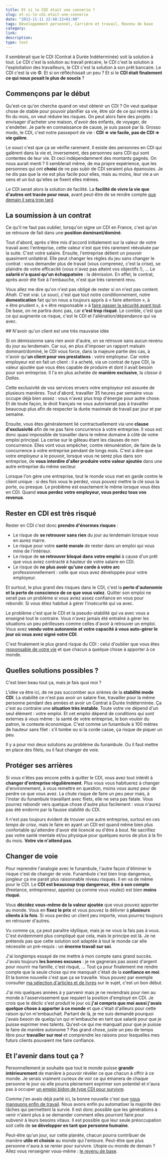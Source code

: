 ```yaml
---
title: Et si le CDI était une connerie ?
slug: et-si-le-cdi-etait-une-connerie
date: "2013-11-11 22:48:22+01:00"
tags: Développement personnel, Carrière et travail, Revenu de base
category: 
link: 
description: 
type: text
---
```


Il semblerait que le CDI (Contrat à Durée Indéterminée) soit la solution à tout. Le CDI c'est la solution au travail précaire, le CDI c'est la solution à l'exploitation des travailleurs, le CDI c'est la solution à son prêt bancaire. Le CDI c'est la vie ©. Et si on réfléchissait un peu ? Et si le **CDI était finalement ce qui nous posait le plus de soucis** ?
<!-- TEASER_END -->
## Commençons par le début

Qu'est-ce qu'on cherche quand on veut obtenir un CDI ? On veut quelque chose de stable pour pouvoir planifier sa vie, être sûr de ce qui rentre à la fin du mois, on veut réduire les risques. On peut alors faire des projets : envisager d'acheter une maison, d'avoir des enfants, de voyager, de s'endetter. Je parle en connaissance de cause, je suis passé par là. Grosso modo, le CDI, c'est notre passeport de vie : **CDI =&gt; vie facile, pas de CDI =&gt; vie galère**.

Le souci c'est que ça se vérifie rarement. Il existe des personnes en CDI qui galèrent dans la vie et, inversement, des personnes sans CDI qui sont contentes de leur vie. Et ceci indépendamment des montants gagnés. On nous aurait menti ? Il semblerait même, de ma propre expérience, que les personnes qui ont **choisi** de ne pas subir de CDI seraient plus épanouies. Je ne dis pas que la vie est plus facile pour elles, mais au moins, leur vie a un sens et un but qu'elles se fixent elles mêmes.

Le CDI serait alors la solution de facilité. La **facilité de vivre la vie que d'autres ont tracée pour nous**, avant peut-être de se rendre compte [que demain il sera trop tard](/blog/fr/demain-il-sera-peut-être-trop-tard/).

## La soumission à un contrat

Ce qu'il ne faut pas oublier, lorsqu'on signe un CDI en France, c'est qu'on se retrouve de fait dans une **position dominant/dominé**. 

Tout d'abord, après s'être mis d'accord initialement sur la valeur de votre travail avec l'entreprise, cette valeur n'est que très rarement réévaluée par la suite. C'est votre salaire. Ensuite, l'entreprise détient un pouvoir quasiment unilatéral. Elle peut changer les règles du jeu sans changer le contrat : vous demander plus de travail (vous comprenez, c'est la crise), se plaindre de votre efficacité (vous n'avez pas atteint vos objectifs !), … Le **salarié n'a quasi qu'un échappatoire** : la démission. En effet, le contrat, après avoir été fixé à l'embauche, n'est que très rarement revu.

Vous allez me dire qu'on n'est pas obligé de rester si on n'est pas content. _Ahah_. C'est vrai. Le souci, c'est que tout notre conditionnement, notre **domestication** fait qu'on nous a toujours appris à « faire attention », à « être prudent », à « être responsable » à [faire passer la sécurité avant tout](/blog/fr/le-danger-ne-vient-pas-do%C3%B9-vous-pensez/). De base, on ne partira donc pas, car **c'est trop risqué**. Le comble, c'est que ce qui augmente ce risque, c'est le CDI et l'aliénation/dépendance qui va avec.

## N'avoir qu'un client est une très mauvaise idée

Si on démissionne sans rien avoir d'autre, on se retrouve sans aucun revenu du jour au lendemain. Car oui, en plus d'imposer un rapport malsain dominant/dominé, le CDI vous force, dans la majeure partie des cas, à n'avoir qu'**un client pour vos prestations** : votre employeur. Car votre employeur est en fait un client : il a acheté, via un contrat de type CDI, la valeur ajoutée que vous êtes capable de produire et dont il avait besoin pour son entreprise. Il l'a en plus achetée de **manière exclusive**, la _classe à Dallas_.

Cette exclusivité de vos services envers votre employeur est assurée de plusieurs manières. Tout d'abord, travailler 35 heures par semaine vous occupe déjà bien assez : vous n'avez plus trop d'énergie pour autre chose. Et de toute façon, le droit français ne vous autoriserait pas à travailler beaucoup plus afin de respecter la durée maximale de travail par jour et par semaine.

Ensuite, vous êtes généralement lié contractuellement via une **clause d'exclusivité** afin de ne pas faire concurrence à votre entreprise. Il vous est donc quasi impossible de travailler dans le même domaine à côté de votre emploi principal. La cerise sur le gâteau étant les clauses de non concurrence. Elles vont vous empêcher, contre rémunération, de faire de la concurrence à votre entreprise pendant de longs mois. C'est à dire que votre employeur a le pouvoir, lorsque vous ne serez plus dans son entreprise, de **vous interdire d'aller produire votre valeur ajoutée** dans une autre entreprise du même secteur.

Lorsque l'on gère une entreprise, tout le monde vous met en garde contre le client unique : si des fois vous le perdez, vous pouvez mettre la clé sous la porte, ou presque. Le problème est exactement le même lorsque vous êtes en CDI. Quand **vous perdez votre employeur, vous perdez tous vos revenus**.

## Rester en CDI est très risqué

Rester en CDI c'est donc **prendre d'énormes risques** : 

- Le risque de **se retrouver sans rien** du jour au lendemain lorsque vous en aurez marre. 
- Le risque pour votre **santé morale** de rester dans un emploi qui vous mine de l'intérieur.
- Le risque de **se retrouver bloqué dans votre emploi** à cause d'un prêt que vous aviez contracté à hauteur de votre salaire en CDI.
- Le risque de **ne plus avoir qu'une corde à votre arc** professionnellement : celle que vous avez développée pour votre employeur.

Et surtout, le plus grand des risques dans le CDI, c'est la **perte d'autonomie et la perte de conscience de ce que vous valez**. Quitter son emploi ne serait pas un problème si vous aviez assez confiance en vous pour rebondir. Si vous étiez habitué à gérer l'insécurité qui va avec.

Le problème c'est que le CDI et la pseudo-stabilité qui va avec vous a enseigné tout le contraire. Vous n'avez jamais été entraîné à gérer les situations un peu périlleuses comme celles d'avoir à retrouver un emploi. Vous avez **vendu votre autonomie et votre capacité à vous auto-gérer le jour où vous avez signé votre CDI**.

C'est finalement le plus grand risque du CDI : celui d'oublier que vous êtes [responsable de votre vie](/blog/fr/le-secret-pour-prendre-ses-responsabilités-et-ne-plus-se-comporter-en-victime/) et que chacun a quelque chose à apporter à ce monde.

## Quelles solutions possibles ?

C'est bien beau tout ça, mais je fais quoi moi ?

L'idée va être ici, de ne pas succomber aux sirènes de la **stabilité mode CDI**. La stabilité ce n'est pas avoir un salaire fixe, travailler pour la même personne pendant des années et avoir un Contrat à Durée Indéterminée. Ça c'est au contraire une **situation très instable**. Toute votre vie dépend d'un seul élément : votre emploi. Et cet emploi dépend de conditions qui sont externes à vous même : la santé de votre entreprise, le bon vouloir du patron, le contexte économique. C'est comme un funambule à 100 mètres de hauteur sans filet : s'il tombe ou si la corde casse, ça risque de piquer un peu. 

Il y a pour moi deux solutions au problème du funambule. Ou il faut mettre en place des filets, ou il faut changer de voie. 

## Protéger ses arrières

Si vous n'êtes pas encore prêts à quitter le CDI, vous avez tout intérêt à **changer d'entreprise régulièrement**. Plus vous vous habituerez à changer d'environnement, à vous remettre en question, moins vous aurez peur de perdre ce que vous avez. La chute risque de faire un peu peur mais, à l'instar du funambule travaillant avec filets, elle ne sera pas fatale. Vous pourrez rebondir vers quelque chose d'autre plus facilement : vous n'aurez pas été endormi par la fausse stabilité du CDI.

Il n'est pas toujours évident de trouver une autre entreprise, surtout en ces *temps de crise*, mais le faire en ayant un CDI est quand même bien plus confortable qu'attendre d'avoir été licencié ou d'être à bout. Ne sacrifiez pas votre santé mentale et/ou physique pour quelques euros de plus à la fin du mois. **Votre vie n'attend pas**.

## Changer de voie

Pour reprendre l'analogie avec le funambule, l'autre façon d'éliminer le risque c'est de changer de voie. Funambule c'est bien trop dangereux, jongleur ça me parait plus raisonnable niveau risques. Il en va de même pour le CDI. Le **CDI est beaucoup trop dangereux**, **être à son compte** (freelance, entrepreneur, appelez ça comme vous voulez) est bien **moins risqué**.

Vous **décidez vous-même de la valeur ajoutée** que vous pouvez apporter au monde. Vous en **fixez le prix** et vous pouvez la délivrer à **plusieurs clients à la fois**. Si vous perdez un client peu importe, vous pourrez toujours en retrouver d'autres.

Vu comme ça, ça peut paraître idyllique, mais je ne vous la fais pas à vous. C'est évidemment plus compliqué que cela, mais le principe est là. Je ne prétends pas que cette solution soit adaptée à tout le monde car elle nécessite un pré-requis : un **énorme travail sur soi**.

J'ai longtemps essayé de me mettre à mon compte sans grand succès. J'avais toujours **les bonnes excuses** : je ne gagnerais pas assez d'argent pour nourrir ma famille, c'est risqué, … Tout ça pour finalement me rendre compte que la seule chose qui me manquait c'était de la **confiance en moi**. Et la bonne nouvelle c'est que ça se travaille. Vous pouvez par exemple consulter [ma sélection d'articles et de livres](/bestof/) sur le sujet, c'est un bon début.

J'ai mis quelques années à y parvenir mais je ne reviendrais pour rien au monde à l'asservissement que requiert la position d'employé en CDI. Je crois que le déclic s'est produit le jour où **j'ai compris que moi aussi j'avais quelque chose à apporter à ce monde** et que c'était d'ailleurs pour cette raison qu'on m'embauchait. Partant de là, je me suis demandé pourquoi j'avais besoin de quelqu'un qui m'embauche en tant que salarié pour que je puisse exprimer mes talents. Qu'est-ce qui me manquait pour que je puisse le faire de manière autonome ? Pas grand chose, juste un peu de temps libre pour **travailler sur moi** et comprendre les raisons pour lesquelles mes futurs clients pouvaient me faire confiance.

## Et l'avenir dans tout ça ?

Personnellement je souhaite que tout le monde puisse **grandir intérieurement** de manière à pouvoir révéler ce que chacun à offrir à ce monde. Je serais vraiment curieux de voir ce qui émanera de chaque personne le jour où elle pourra pleinement exprimer son potentiel et n'aura pas à occuper [un emploi bidon de type CDI pour survivre](http://revenudebase.info/2013/08/le-phenomene-des-boulots-bidon/).

Comme j'en avais déjà parlé ici, la bonne nouvelle c'est que [nous manquons enfin de travail](/blog/fr/on-manque-enfin-de-travail-vive-le-revenu-de-base/). Nous avons enfin pu automatiser la majorité des tâches qui permettent la survie. Il est donc possible que les générations à venir n'aient plus à se demander comment elles pourront faire pour subvenir à leurs besoins vitaux. Il est possible que leur seule préoccupation soit celle de **se développer en tant que personne humaine**.

Peut-être qu'un jour, sur cette planète, chacun pourra contribuer de manière **utile et choisie** au monde qui l'entoure. Peut-être que plus personne n'aura à se renier pour survivre. Utopie ou monde de demain ? Allez vous renseigner vous-même : [le revenu de base](http://revenudebase.info/).

